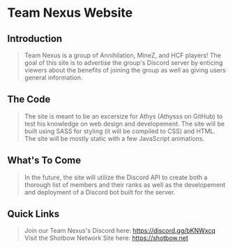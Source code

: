 # Team Nexus Website

## Introduction

> Team Nexus is a group of Annihilation, MineZ, and HCF players! The goal of this site is to advertise the group's Discord server by enticing viewers about the benefits of joining the group as well as giving users general information.

## The Code

> The site is meant to be an excersize for Athys (Athysss on GitHub) to test his knowledge on web design and developement. The site will be built using SASS for styling (it will be compiled to CSS) and HTML. The site will be mostly static with a few JavaScript animations.

## What's To Come

> In the future, the site will utilize the Discord API to create both a thorough list of members and their ranks as well as the developement and deployment of a Discord bot built for the server.

## Quick Links
> Join our Team Nexus's Discord here: https://discord.gg/bKNWxcq
  Visit the Shotbow Network Site here: https://shotbow.net
